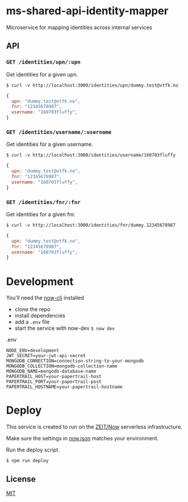 # ms-shared-api-identity-mapper

Microservice for mapping identities across internal services

## API

### `GET /identities/upn/:upn`

Get identities for a given upn.

```
$ curl -v http://localhost:3000/identities/upn/dummy.test@vtfk.no
```

```JavaScript
{
  upn: "dummy.test@vtfk.no",
  fnr: "12345678987",
  username: "160703fluffy",
}
```

### `GET /identities/username/:username`

Get identities for a given username.

```
$ curl -v http://localhost:3000/identities/username/160703fluffy
```

```JavaScript
{
  upn: "dummy.test@vtfk.no",
  fnr: "12345678987",
  username: "160703fluffy",
}
```


### `GET /identities/fnr/:fnr`

Get identities for a given fnr.

```
$ curl -v http://localhost:3000/identities/fnr/dummy.12345678987
```

```JavaScript
{
  upn: "dummy.test@vtfk.no",
  fnr: "12345678987",
  username: "160703fluffy",
}
```

# Development

You'll need the [now-cli](https://zeit.co/now) installed

- clone the repo
- install dependencies
- add a `.env` file
- start the service with now-dev ```$ now dev```

.env

```
NODE_ENV=development
JWT_SECRET=your-jwt-api-secret
MONGODB_CONNECTION=connection-string-to-your-mongodb
MONGODB_COLLECTION=mongodb-collection-name
MONGODB_NAME=mongodb-database-name
PAPERTRAIL_HOST=your-papertrail-host
PAPERTRAIL_PORT=your-papertrail-post
PAPERTRAIL_HOSTNAME=your-papertrail-hostname
```

# Deploy

This service is created to run on the [ZEIT/Now](https://zeit.co/now) serverless infrastructure.

Make sure the settings in [now.json](now.json) matches your environment.

Run the deploy script.

```
$ npm run deploy
```

## License

[MIT](LICENSE)
